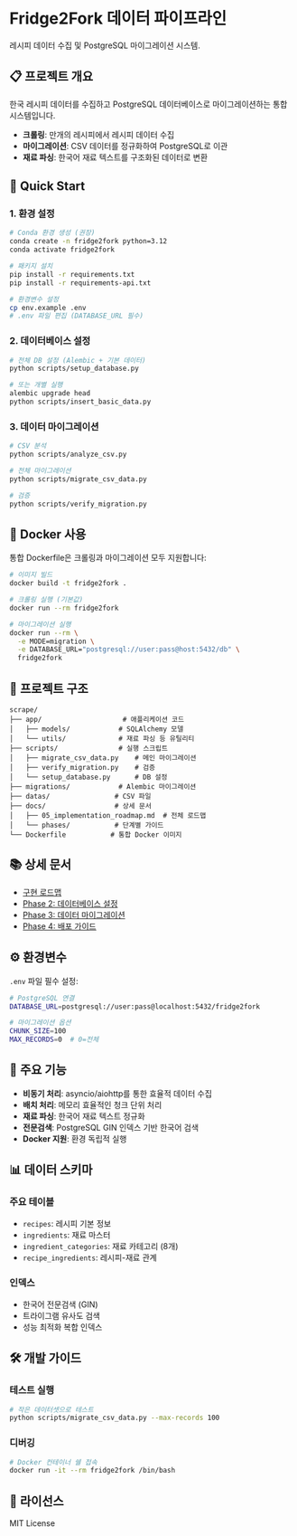 # Fridge2Fork 데이터 파이프라인

레시피 데이터 수집 및 PostgreSQL 마이그레이션 시스템.

## 📋 프로젝트 개요

한국 레시피 데이터를 수집하고 PostgreSQL 데이터베이스로 마이그레이션하는 통합 시스템입니다.

- **크롤링**: 만개의 레시피에서 레시피 데이터 수집
- **마이그레이션**: CSV 데이터를 정규화하여 PostgreSQL로 이관
- **재료 파싱**: 한국어 재료 텍스트를 구조화된 데이터로 변환

## 🚀 Quick Start

### 1. 환경 설정
```bash
# Conda 환경 생성 (권장)
conda create -n fridge2fork python=3.12
conda activate fridge2fork

# 패키지 설치
pip install -r requirements.txt
pip install -r requirements-api.txt

# 환경변수 설정
cp env.example .env
# .env 파일 편집 (DATABASE_URL 필수)
```

### 2. 데이터베이스 설정
```bash
# 전체 DB 설정 (Alembic + 기본 데이터)
python scripts/setup_database.py

# 또는 개별 실행
alembic upgrade head
python scripts/insert_basic_data.py
```

### 3. 데이터 마이그레이션
```bash
# CSV 분석
python scripts/analyze_csv.py

# 전체 마이그레이션
python scripts/migrate_csv_data.py

# 검증
python scripts/verify_migration.py
```

## 🐳 Docker 사용

통합 Dockerfile은 크롤링과 마이그레이션 모두 지원합니다:

```bash
# 이미지 빌드
docker build -t fridge2fork .

# 크롤링 실행 (기본값)
docker run --rm fridge2fork

# 마이그레이션 실행
docker run --rm \
  -e MODE=migration \
  -e DATABASE_URL="postgresql://user:pass@host:5432/db" \
  fridge2fork
```

## 📁 프로젝트 구조

```
scrape/
├── app/                    # 애플리케이션 코드
│   ├── models/            # SQLAlchemy 모델
│   └── utils/             # 재료 파싱 등 유틸리티
├── scripts/               # 실행 스크립트
│   ├── migrate_csv_data.py    # 메인 마이그레이션
│   ├── verify_migration.py    # 검증
│   └── setup_database.py      # DB 설정
├── migrations/            # Alembic 마이그레이션
├── datas/                # CSV 파일
├── docs/                 # 상세 문서
│   ├── 05_implementation_roadmap.md  # 전체 로드맵
│   └── phases/           # 단계별 가이드
└── Dockerfile           # 통합 Docker 이미지
```

## 📚 상세 문서

- [구현 로드맵](docs/05_implementation_roadmap.md)
- [Phase 2: 데이터베이스 설정](docs/phases/phase2_database_setup.md)
- [Phase 3: 데이터 마이그레이션](docs/phases/phase3_data_migration.md)
- [Phase 4: 배포 가이드](docs/phases/phase4_kubernetes_deployment.md)

## ⚙️ 환경변수

`.env` 파일 필수 설정:
```bash
# PostgreSQL 연결
DATABASE_URL=postgresql://user:pass@localhost:5432/fridge2fork

# 마이그레이션 옵션
CHUNK_SIZE=100
MAX_RECORDS=0  # 0=전체
```

## 🔧 주요 기능

- **비동기 처리**: asyncio/aiohttp를 통한 효율적 데이터 수집
- **배치 처리**: 메모리 효율적인 청크 단위 처리
- **재료 파싱**: 한국어 재료 텍스트 정규화
- **전문검색**: PostgreSQL GIN 인덱스 기반 한국어 검색
- **Docker 지원**: 환경 독립적 실행

## 📊 데이터 스키마

### 주요 테이블
- `recipes`: 레시피 기본 정보
- `ingredients`: 재료 마스터
- `ingredient_categories`: 재료 카테고리 (8개)
- `recipe_ingredients`: 레시피-재료 관계

### 인덱스
- 한국어 전문검색 (GIN)
- 트라이그램 유사도 검색
- 성능 최적화 복합 인덱스

## 🛠 개발 가이드

### 테스트 실행
```bash
# 작은 데이터셋으로 테스트
python scripts/migrate_csv_data.py --max-records 100
```

### 디버깅
```bash
# Docker 컨테이너 쉘 접속
docker run -it --rm fridge2fork /bin/bash
```

## 📝 라이선스

MIT License